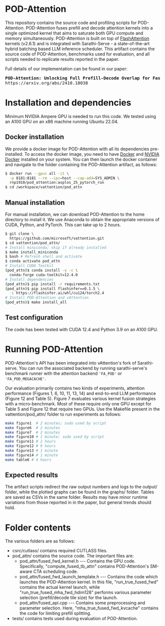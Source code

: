 # POD-Attention
This repository contains the source code and profiling scripts for POD-Attention. POD-Attention fuses prefill and decode attention kernels into a single optimized kernel that aims to saturate both GPU compute and memory simultaneously.
POD-Attention is built on top of [FlashAttention](https://github.com/Dao-AILab/flash-attention/tree/main) kernels (v2.6.1) and is integrated with Sarathi-Serve - a state-of-the-art hybrid batching based LLM inference scheduler. This artifact contains the source code of POD-Attention, benchmarks used for evaluation, and all scripts needed to replicate results reported in the paper.

Full details of our implementation can be found in our paper:
<pre>
<b>POD-Attention: Unlocking Full Prefill-Decode Overlap for Faster LLM Inference</b>
https://arxiv.org/abs/2410.18038
</pre>

# Installation and dependencies
Minimum NVIDIA Ampere GPU is needed to run this code. We tested using an A100 GPU on an x86 machine running Ubuntu 22.04.

## Docker installation 
We provide a docker image for POD-Attention with all its dependencies pre-installed. To access the docker image, you need to have [Docker](https://docs.docker.com/engine/installation/) and [NVIDIA Docker](https://github.com/NVIDIA/nvidia-docker/) installed on your system. You can then launch the docker container and navigate to the folder containing the POD-Attention artifact, as follows:
```sh
$ docker run --gpus all -it \
  -p 8181:8181 --rm --ipc=host --cap-add=SYS_ADMIN \
  rnp1910/pod_attention:asplos_25_pytorch_run
$ cd /workspace/vattention/pod_attn  
```

## Manual installation
For manual installation, we can download POD-Attention to the home directory to install it. 
We use Anaconda to obtain the appropriate versions of CUDA, Python, and PyTorch. 
This can take up to 2 hours.
```sh
$ git clone \
  https://github.com/microsoft/vattention.git
$ cd vattention/pod_attn/
# Install miniconda; skip if already installed
$ make install_miniconda
$ bash # Refresh shell and activate
$ conda activate pod_attn
# Install CUDA Toolkit
(pod_attn)$ conda install -y -c \
  conda-forge cuda-toolkit=12.4.0
# Install dependencies
(pod_attn)$ pip install -r requirements.txt
(pod_attn)$ pip install flashinfer==0.1.5 \
  -i https://flashinfer.ai/whl/cu124/torch2.4
# Install POD-Attention and vAttention
(pod_attn)$ make install_all
```

## Test configuration
The code has been tested with CUDA 12.4 and Python 3.9 on an A100 GPU.

# Running POD-Attention

POD-Attention's API has been integrated into vAttention's fork of Sarathi-serve. You can run the associated backend by running sarathi-serve's benchmark runner with the attention backend `'FA_POD'` or `'FA_POD_MEGACACHE'`.

Our evaluation primarily contains two kinds of experiments, attention performance (Figures 1, 6, 10, 11, 13, 14) and end-to-end LLM performance (Figure 12 and Table 5). 
Figure 7 evaluates various kernel fusion strategies with a micro-benchmark. Most of these require only one GPU except for Table 5 and Figure 12 that require two GPUs. Use the Makefile present in the vattention/pod_attn/ folder to run experiments as follows:

```sh
make figure1  # 2 minutes; sudo used by script
make figure6  # 2 minutes
make figure7  # 2 minutes
make figure10 # 1 minute; sudo used by script
make figure11 # 2 hours
make figure12 # 9 hours
make figure13 # 1 minute
make figure14 # 1 minute
make table6 # 4 hours
```

## Expected results
The artifact scripts redirect the raw output numbers and logs to the output/ folder, while the plotted graphs can be found in the graphs/ folder. Tables are saved as CSVs in the same folder. Results may have minor runtime variations from those reported in in the paper, but general trends should hold.

# Folder contents
The various folders are as follows:
* csrc/cutlass/ contains required CUTLASS files.
* pod_attn/ contains the source code. The important files are:
	* pod_attn/fused_fwd_kernel.h --- Contains the GPU code. Specifically, "compute_fused_tb_attn" contains POD-Attention's SM-aware CTA scheduling code.
	* pod_attn/fused_fwd_launch_template.h --- Contains the code which launches the POD-Attention kernel. In this file, "run_true_fused_fwd" contains the actual kernel launch, while "run_true_fused_mha_fwd_hdim128" performs various parameter selection (prefill/decode tile size) for the launch.
	* pod_attn/fused_api.cpp --- Contains some preprocessing and parameter selection. Here, "mha_true_fused_fwd_kvcache" contains the code for limiting prefill splitting.
* tests/ contains tests used during evaluation of POD-Attention.


